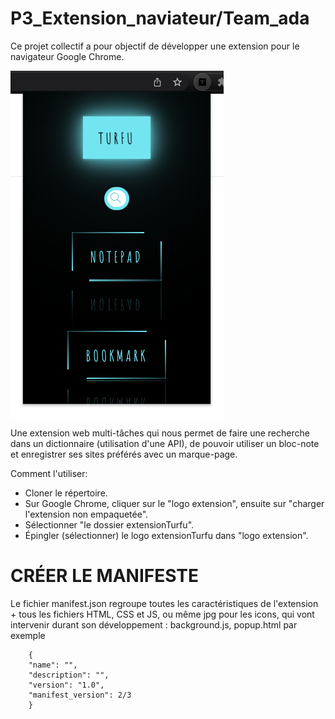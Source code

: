 # P3_Extension_naviateur/Team_ada


Ce projet collectif a pour objectif de développer une extension pour le navigateur Google Chrome. 

<p><img align="center" alt="" src="https://github.com/Alexluu13/P3_Extension-navigateur-ada/blob/main/extension_web.png"/></p>

<p>Une extension web multi-tâches qui nous permet de faire une recherche dans un dictionnaire (utilisation d'une API), de pouvoir utiliser un bloc-note et enregistrer ses sites préférés avec un marque-page.</p>

Comment l'utiliser:

- Cloner le répertoire.
- Sur Google Chrome, cliquer sur le "logo extension", ensuite sur "charger l'extension non empaquetée".
- Sélectionner "le dossier extensionTurfu".
- Épingler (sélectionner) le logo extensionTurfu dans "logo extension".

# CRÉER LE MANIFESTE 

Le fichier manifest.json regroupe toutes les caractéristiques de l'extension + 
tous les fichiers HTML, CSS et JS, ou même jpg pour les icons, qui vont intervenir durant son développement : background.js, popup.html par exemple 

        {
        "name": "",
        "description": "",
        "version": "1.0",
        "manifest_version": 2/3
        }
        
